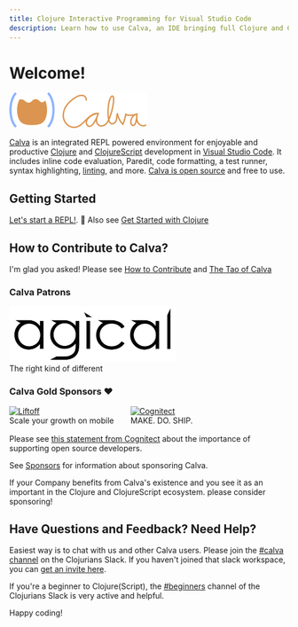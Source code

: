 ```yaml
---
title: Clojure Interactive Programming for Visual Studio Code
description: Learn how to use Calva, an IDE bringing full Clojure and ClojureScript Interactive Programming to VS Code.
---
```


# Welcome!

![Calva Logo](https://raw.githubusercontent.com/BetterThanTomorrow/calva/dev/assets/calva-64h.png)

[Calva](https://marketplace.visualstudio.com/items?itemName=betterthantomorrow.calva) is an integrated REPL powered environment for enjoyable and productive [Clojure](https://clojure.org) and [ClojureScript](https://clojurescript.org) development in [Visual Studio Code](https://code.visualstudio.com). It includes inline code evaluation, Paredit, code formatting, a test runner, syntax highlighting, [linting](linting.md), and more. [Calva is open source](https://github.com/BetterThanTomorrow/calva) and free to use.

## Getting Started

[Let's start a REPL!](getting-started.md). 🚀 Also see [Get Started with Clojure](get-started-with-clojure.md)

## How to Contribute to Calva?

I'm glad you asked! Please see [How to Contribute](contribute.md) and [The Tao of Calva](tao.md)

### Calva Patrons

<div>
<div><a href="https://agical.se" title="The right kind of different">
<img src="/images/agical-logo-1200x400.png" width="300px" height="100px" alt="Agical"/></a></div>
<div>The right kind of different</div>
</div>


### Calva Gold Sponsors ♥️

<div style="display:flex; flex: 1; flex-direction: row; justify-content: flex-start; margin-bottom: 16px;">

<div style="margin-right: 30px">
<div><a href="https://liftoff.io" title="Scale your growth on mobile"><img src="https://liftoff.io/wp-content/themes/liftoff/images/logo-blue.png" style="height: 80px;" alt="Liftoff"/></a></div>
<div>Scale your growth on mobile</div>
</div>

<div>
<div><a href="https://cognitect.com" title="MAKE. DO. SHIP."><img src="https://cognitect.com/assets/cognitect-logo-horizontal.svg" style="height: 80px;" alt="Cognitect"/></a></div>
<div>MAKE. DO. SHIP.</div>
</div>

</div>

Please see [this statement from Cognitect](https://cognitect.com/blog/2020/12/15/sponsoring-open-source-developers) about the importance of supporting open source developers.

See [Sponsors](sponsors.md) for information about sponsoring Calva.

If your Company benefits from Calva's existence and you see it as an important in the Clojure and ClojureScript ecosystem. please consider sponsoring!

## Have Questions and Feedback? Need Help?

Easiest way is to chat with us and other Calva users. Please join the [#calva channel](https://clojurians.slack.com/messages/calva) on the Clojurians Slack. If you haven't joined that slack workspace, you can [get an invite here](http://clojurians.net/).

If you're a beginner to Clojure(Script), the [#beginners](https://clojurians.slack.com/messages/beginners) channel of the Clojurians Slack is very active and helpful.

Happy coding!
